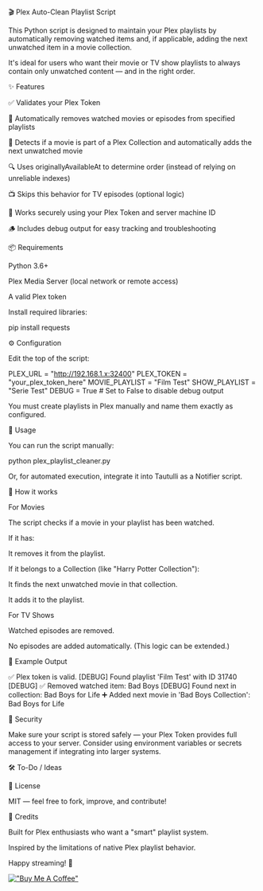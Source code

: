 🎬 Plex Auto-Clean Playlist Script

This Python script is designed to maintain your Plex playlists by automatically removing watched items and, if applicable, adding the next unwatched item in a movie collection.

It's ideal for users who want their movie or TV show playlists to always contain only unwatched content — and in the right order.

✨ Features

✅ Validates your Plex Token

🧹 Automatically removes watched movies or episodes from specified playlists

🔗 Detects if a movie is part of a Plex Collection and automatically adds the next unwatched movie

🔍 Uses originallyAvailableAt to determine order (instead of relying on unreliable indexes)

📺 Skips this behavior for TV episodes (optional logic)

🔐 Works securely using your Plex Token and server machine ID

🪵 Includes debug output for easy tracking and troubleshooting

📦 Requirements

Python 3.6+

Plex Media Server (local network or remote access)

A valid Plex token

Install required libraries:

pip install requests

⚙️ Configuration

Edit the top of the script:

PLEX_URL = "http://192.168.1.x:32400"
PLEX_TOKEN = "your_plex_token_here"
MOVIE_PLAYLIST = "Film Test"
SHOW_PLAYLIST = "Serie Test"
DEBUG = True  # Set to False to disable debug output

You must create playlists in Plex manually and name them exactly as configured.

🚀 Usage

You can run the script manually:

python plex_playlist_cleaner.py

Or, for automated execution, integrate it into Tautulli as a Notifier script.

🧠 How it works

For Movies

The script checks if a movie in your playlist has been watched.

If it has:

It removes it from the playlist.

If it belongs to a Collection (like "Harry Potter Collection"):

It finds the next unwatched movie in that collection.

It adds it to the playlist.

For TV Shows

Watched episodes are removed.

No episodes are added automatically. (This logic can be extended.)

📂 Example Output

✅ Plex token is valid.
[DEBUG] Found playlist 'Film Test' with ID 31740
[DEBUG] ✅ Removed watched item: Bad Boys
[DEBUG] Found next in collection: Bad Boys for Life
➕ Added next movie in 'Bad Boys Collection': Bad Boys for Life

🔐 Security

Make sure your script is stored safely — your Plex Token provides full access to your server.
Consider using environment variables or secrets management if integrating into larger systems.

🛠️ To-Do / Ideas



📄 License

MIT — feel free to fork, improve, and contribute!

🙏 Credits

Built for Plex enthusiasts who want a "smart" playlist system.

Inspired by the limitations of native Plex playlist behavior.

Happy streaming! 🍿

[!["Buy Me A Coffee"](https://www.buymeacoffee.com/assets/img/custom_images/orange_img.png)](https://www.buymeacoffee.com/MB053)
